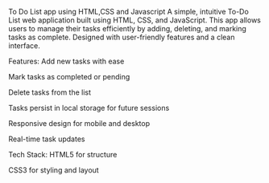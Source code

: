 To Do List app using HTML,CSS and Javascript
A simple, intuitive To-Do List web application built using HTML, CSS, and JavaScript. This app allows users to manage their tasks efficiently by adding, deleting, and marking tasks as complete. Designed with user-friendly features and a clean interface.



Features:
Add new tasks with ease

Mark tasks as completed or pending

Delete tasks from the list

Tasks persist in local storage for future sessions

Responsive design for mobile and desktop

Real-time task updates


Tech Stack:
HTML5 for structure

CSS3 for styling and layout

